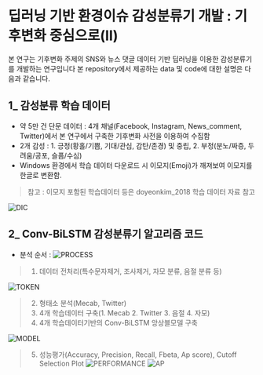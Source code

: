 # 딥러닝 기반 환경이슈 감성분류기 개발 : 기후변화 중심으로(Ⅱ)
  본 연구는 기후변화 주제의 SNS와 뉴스 댓글 데이터 기반 딥러닝을 이용한 감성분류기를 개발하는 연구입니다
  본 repository에서 제공하는 data 및 code에 대한 설명은 다음과 같습니다.
  
## 1_ 감성분류 학습 데이터
- 약 5만 건 단문 데이터 : 4개 채널(Facebook, Instagram, News_comment, Twitter)에서 본 연구에서 구축한 기후변화 사전을 이용하여 수집함
- 2개 감성 : 1. 긍정(황홀/기쁨, 기대/관심, 감탄/존경) 및 중립, 2. 부정(분노/짜증, 두려움/공포, 슬픔/수심)
- Windows 환경에서 학습 데이터 다운로드 시 이모지(Emoji)가 깨져보여 이모지를 한글로 변환함.
>  참고 : 이모지 포함된 학습데이터 등은 doyeonkim_2018 학습 데이터 자료 참고

![DIC](https://user-images.githubusercontent.com/29788540/71659713-e726b880-2d8b-11ea-9369-f9e8ec19b59a.png)

## 2_ Conv-BiLSTM 감성분류기 알고리즘 코드
 - 분석 순서 :
 ![PROCESS](https://user-images.githubusercontent.com/29788540/71659735-fdcd0f80-2d8b-11ea-8ecb-3c9741064f42.png)
 
> 1. 데이터 전처리(특수문자제거, 조사제거, 자모 분류, 음절 분류 등)

![TOKEN](https://user-images.githubusercontent.com/29788540/71659119-bfceec00-2d89-11ea-9be4-65dc42683e39.png)
> 2. 형태소 분석(Mecab, Twitter)
> 3. 4개 학습데이터 구축(1. Mecab 2. Twitter 3. 음절 4. 자모)
> 4. 4개 학습데이터기반의 Conv-BiLSTM 앙상블모델 구축

![MODEL](https://user-images.githubusercontent.com/29788540/71658976-2bfd2000-2d89-11ea-96ad-c6cf3eb3885b.png)
> 5. 성능평가(Accuracy, Precision, Recall, Fbeta, Ap score), Cutoff Selection Plot
![PERFORMANCE](https://user-images.githubusercontent.com/29788540/71659556-62d43580-2d8b-11ea-930f-349dea4a0ea9.png)
![AP](https://user-images.githubusercontent.com/29788540/71659703-dece7d80-2d8b-11ea-9415-7a5cce707b5e.png)

